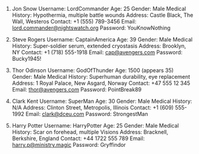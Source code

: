 1. Jon Snow
   Username: LordCommander
   Age: 25
   Gender: Male
   Medical History: Hypothermia, multiple battle wounds
   Address: Castle Black, The Wall, Westeros
   Contact: +1 (555) 789-3456
   Email: lord.commander@nightswatch.org
   Password: YouKnowNothing

2. Steve Rogers
   Username: CaptainAmerica
   Age: 39
   Gender: Male
   Medical History: Super-soldier serum, extended cryostasis
   Address: Brooklyn, NY
   Contact: +1 (718) 555-1918
   Email: cap@avengers.com
   Password: Bucky1945!

3. Thor Odinson
   Username: GodOfThunder
   Age: 1500 (appears 35)
   Gender: Male
   Medical History: Superhuman durability, eye replacement
   Address: 1 Royal Palace, New Asgard, Norway
   Contact: +47 555 12 345
   Email: thor@avengers.com
   Password: PointBreak89

4. Clark Kent
   Username: SuperMan
   Age: 30
   Gender: Male
   Medical History: N/A
   Address: Clinton Street, Metropolis, Illinois
   Contact: +1 (609) 555-1992
   Email: clark@dceu.com
   Password: StrongestMan

5. Harry Potter
   Username: HarryPotter
   Age: 25
   Gender: Male
   Medical History: Scar on forehead, multiple Visions
   Address: Bracknell, Berkshire, England
   Contact: +44 1722 555 789
   Email: harry.p@ministry.magic
   Password: Gryffindor
